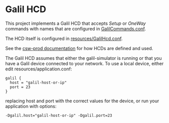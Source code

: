 # Galil HCD

This project implements a Galil HCD that accepts _Setup_ or _OneWay_ commands with names that are configured in [GalilCommands.conf](../galil-commands/resources/GalilCommands.conf).

The HCD itself is configured in [resources/GalilHcd.conf](resources/GalilHcd.conf).

See the [csw-prod documentation](https://tmtsoftware.github.io/csw-prod/) for how HCDs are defined and used.

The Galil HCD assumes that either the galil-simulator is running or that you have a Galil device connected to your network.
To use a local device, either edit resources/application.conf:

```
galil {
  host = "galil-host-or-ip"
  port = 23
}
```

replacing host and port with the correct values for the device,
or run your application with options:

```
-Dgalil.host="galil-host-or-ip" -Dgalil.port=23
```
